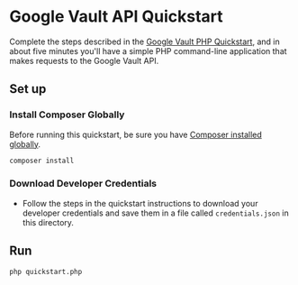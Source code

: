# Google Vault API Quickstart

Complete the steps described in the [Google Vault PHP Quickstart](https://developers.google.com/vault/quickstart/php), and in about five minutes you'll have a simple PHP command-line application that makes requests to the Google Vault API.

## Set up

### Install Composer Globally

Before running this quickstart, be sure you have [Composer installed globally](https://getcomposer.org/doc/00-intro.md#globally).

```sh
composer install
```

### Download Developer Credentials

- Follow the steps in the quickstart instructions to download your developer
  credentials and save them in a file called `credentials.json` in this
  directory.

## Run

```sh
php quickstart.php
```
